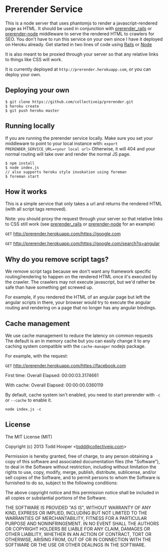 Prerender Service
=========================== 

This is a node server that uses phantomjs to render a javascript-rendered page as HTML. It should be used in conjunction with [prerender_rails](https://github.com/collectiveip/prerender_rails) or [prerender-node](https://github.com/collectiveip/prerender-node) middleware to serve the rendered HTML to crawlers for SEO. You don't have to run this service on your own since I have it deployed on Heroku already. Get started in two lines of code using [Rails](https://github.com/collectiveip/prerender_rails) or [Node](https://github.com/collectiveip/prerender-node) 

It is also meant to be proxied through your server so that any relative links to things like CSS will work.

It is currently deployed at `http://prerender.herokuapp.com`, or you can deploy your own.

## Deploying your own

	$ git clone https://github.com/collectiveip/prerender.git
	$ heroku create
	$ git push heroku master

## Running locally
If you are running the prerender service locally. Make sure you set your middleware to point to your local instance with:
`export PRERENDER_SERVICE_URL=<your local url>`
Otherwise, it will 404 and your normal routing will take over and render the normal JS page.
	
	$ npm install
	$ node index.js
	// also supports heroku style invokation using foreman
	$ foreman start


## How it works
This is a simple service that only takes a url and returns the rendered HTML (with all script tags removed).

Note: you should proxy the request through your server so that relative links to CSS still work (see [prerender_rails](https://github.com/collectiveip/prerender_rails) or [prerender-node](https://github.com/collectiveip/prerender-node) for an example)

`GET` http://prerender.herokuapp.com/https://google.com

`GET` http://prerender.herokuapp.com/https://google.com/search?q=angular

## Why do you remove script tags?
We remove script tags because we don't want any framework specific routing/rendering to happen on the rendered HTML once it's executed by the crawler. The crawlers may not execute javascript, but we'd rather be safe than have something get screwed up.

For example, if you rendered the HTML of an angular page but left the angular scripts in there, your browser would try to execute the angular routing and rendering on a page that no longer has any angular bindings.

## Cache management
We use cache management to reduce the latency on common requests  
The default is an in memory cache but you can easily change it to any caching system compatible with the `cache-manager` nodejs package.

For example, with the request:

`GET` http://prerender.herokuapp.com/https://facebook.com

First time: Overall Elapsed:	00:00:03.3174661

With cache: Overall Elapsed:	00:00:00.0360119

By default, cache system isn't enabled, you need to start prerender with `-c` or `--cache` to enable it.

`node index.js -c`

## License

The MIT License (MIT)

Copyright (c) 2013 Todd Hooper &lt;todd@collectiveip.com&gt;

Permission is hereby granted, free of charge, to any person obtaining a copy
of this software and associated documentation files (the "Software"), to deal
in the Software without restriction, including without limitation the rights
to use, copy, modify, merge, publish, distribute, sublicense, and/or sell
copies of the Software, and to permit persons to whom the Software is
furnished to do so, subject to the following conditions:

The above copyright notice and this permission notice shall be included in
all copies or substantial portions of the Software.

THE SOFTWARE IS PROVIDED "AS IS", WITHOUT WARRANTY OF ANY KIND, EXPRESS OR
IMPLIED, INCLUDING BUT NOT LIMITED TO THE WARRANTIES OF MERCHANTABILITY,
FITNESS FOR A PARTICULAR PURPOSE AND NONINFRINGEMENT. IN NO EVENT SHALL THE
AUTHORS OR COPYRIGHT HOLDERS BE LIABLE FOR ANY CLAIM, DAMAGES OR OTHER
LIABILITY, WHETHER IN AN ACTION OF CONTRACT, TORT OR OTHERWISE, ARISING FROM,
OUT OF OR IN CONNECTION WITH THE SOFTWARE OR THE USE OR OTHER DEALINGS IN
THE SOFTWARE.

